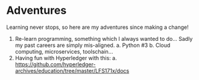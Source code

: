 # Adventures
Learning never stops, so here are my adventures since making a change!

1. Re-learn programming, something which I always wanted to do... Sadly my past careers are simply mis-aligned. 
  a. Python #3
  b. Cloud computing, microservices, toolschain... 
2. Having fun with Hyperledger with this:
  a. https://github.com/hyperledger-archives/education/tree/master/LFS171x/docs
